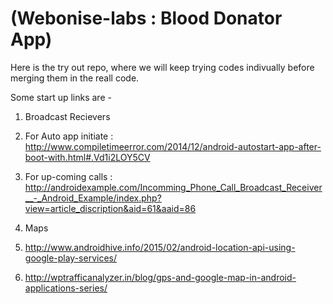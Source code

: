 # (Webonise-labs : Blood Donator App)

Here is the try out repo, where we will keep trying codes indivually before merging them in the reall code.

Some start up links are - 

1. Broadcast Recievers
  1. For Auto app initiate :  http://www.compiletimeerror.com/2014/12/android-autostart-app-after-boot-with.html#.Vd1i2LOY5CV
  2. For up-coming calls : http://androidexample.com/Incomming_Phone_Call_Broadcast_Receiver__-_Android_Example/index.php?view=article_discription&aid=61&aaid=86

2. Maps
 1. http://www.androidhive.info/2015/02/android-location-api-using-google-play-services/
 2. http://wptrafficanalyzer.in/blog/gps-and-google-map-in-android-applications-series/
